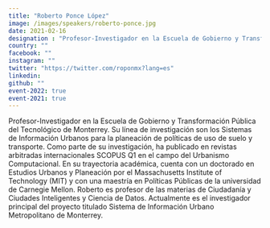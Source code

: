 ```yaml
---
title: "Roberto Ponce López"
image: /images/speakers/roberto-ponce.jpg
date: 2021-02-16
designation : "Profesor-Investigador en la Escuela de Gobierno y Transformación Pública del Tecnológico de Monterrey"
country: ""
facebook: ""
instagram: ""
twitter: "https://twitter.com/roponmx?lang=es"
linkedin: 
github: ""
event-2022: true
event-2021: true
---
```


Profesor-Investigador en la Escuela de Gobierno y Transformación Pública del Tecnológico de Monterrey. Su línea de investigación son los Sistemas de Información Urbanos para la planeación de políticas de uso de suelo y transporte. Como parte de su investigación, ha publicado en revistas arbitradas internacionales SCOPUS Q1 en el campo del Urbanismo Computacional. En su trayectoria académica, cuenta con un doctorado en Estudios Urbanos y Planeación por el Massachusetts Institute of Technology (MIT) y con una maestría en Políticas Públicas de la universidad de Carnegie Mellon.  Roberto es profesor de las materias de Ciudadanía y Ciudades Inteligentes y Ciencia de Datos. Actualmente es el investigador principal del proyecto titulado Sistema de Información Urbano Metropolitano de Monterrey.